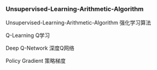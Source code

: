 ### Unsupervised-Learning-Arithmetic-Algorithm

Unsupervised-Learning-Arithmetic-Algorithm 强化学习算法

Q-Learning Q学习

Deep Q-Network 深度Q网络

Policy Gradient 策略梯度
